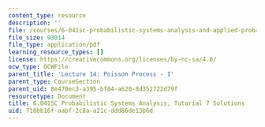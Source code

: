 ```yaml
---
content_type: resource
description: ''
file: /courses/6-041sc-probabilistic-systems-analysis-and-applied-probability-fall-2013/710bb16faabf2c8aa21cddd86de13b6d_MIT6_041SCF13_tut07_sol.pdf
file_size: 93014
file_type: application/pdf
learning_resource_types: []
license: https://creativecommons.org/licenses/by-nc-sa/4.0/
ocw_type: OCWFile
parent_title: 'Lecture 14: Poisson Process - I'
parent_type: CourseSection
parent_uid: 8e470ec3-a395-bf84-a620-8d352722d79f
resourcetype: Document
title: 6.041SC Probabilistic Systems Analysis, Tutorial 7 Solutions
uid: 710bb16f-aabf-2c8a-a21c-ddd86de13b6d
---
```

